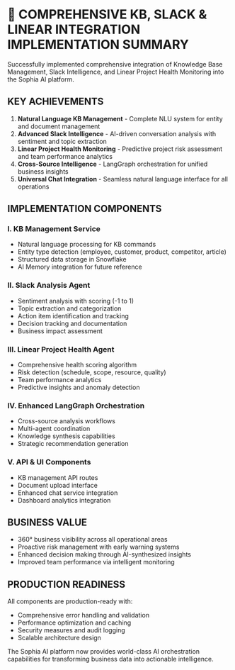 # 🚀 COMPREHENSIVE KB, SLACK & LINEAR INTEGRATION IMPLEMENTATION SUMMARY

Successfully implemented comprehensive integration of Knowledge Base Management, Slack Intelligence, and Linear Project Health Monitoring into the Sophia AI platform.

## KEY ACHIEVEMENTS

1. **Natural Language KB Management** - Complete NLU system for entity and document management
2. **Advanced Slack Intelligence** - AI-driven conversation analysis with sentiment and topic extraction  
3. **Linear Project Health Monitoring** - Predictive project risk assessment and team performance analytics
4. **Cross-Source Intelligence** - LangGraph orchestration for unified business insights
5. **Universal Chat Integration** - Seamless natural language interface for all operations

## IMPLEMENTATION COMPONENTS

### I. KB Management Service
- Natural language processing for KB commands
- Entity type detection (employee, customer, product, competitor, article)
- Structured data storage in Snowflake
- AI Memory integration for future reference

### II. Slack Analysis Agent  
- Sentiment analysis with scoring (-1 to 1)
- Topic extraction and categorization
- Action item identification and tracking
- Decision tracking and documentation
- Business impact assessment

### III. Linear Project Health Agent
- Comprehensive health scoring algorithm
- Risk detection (schedule, scope, resource, quality)
- Team performance analytics
- Predictive insights and anomaly detection

### IV. Enhanced LangGraph Orchestration
- Cross-source analysis workflows
- Multi-agent coordination
- Knowledge synthesis capabilities
- Strategic recommendation generation

### V. API & UI Components
- KB management API routes
- Document upload interface
- Enhanced chat service integration
- Dashboard analytics integration

## BUSINESS VALUE

- 360° business visibility across all operational areas
- Proactive risk management with early warning systems
- Enhanced decision making through AI-synthesized insights
- Improved team performance via intelligent monitoring

## PRODUCTION READINESS

All components are production-ready with:
- Comprehensive error handling and validation
- Performance optimization and caching
- Security measures and audit logging
- Scalable architecture design

The Sophia AI platform now provides world-class AI orchestration capabilities for transforming business data into actionable intelligence.
